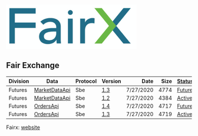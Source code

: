 [![Fairx](https://github.com/Open-Markets-Initiative/Directory/blob/main/Images/Fairx.png)](https://www.fairx.com)


## Fair Exchange

| Division | Data | Protocol | Version | Date | Size | [Status][Omi.Glossary.Status] | [Testing][Omi.Glossary.Testing] | Specification |
| --- | --- | --- | --- | ---: | ---: | --- | --- | --- |
| Futures | [MarketDataApi][Fairx.Futures.MarketDataApi.Sbe.v1.3.Dissector] | Sbe | [1.3][Fairx.Futures.MarketDataApi.Sbe.v1.3.Dissector] | 7/27/2020 | 4774 | [Future][Omi.Glossary.Status.Future] | [Untested][Omi.Glossary.Testing.Untested] | [xml][Fairx.Futures.MarketDataApi.Sbe.v1.3.Xml] |
| Futures | [MarketDataApi][Fairx.Futures.MarketDataApi.Sbe.v1.2.Dissector] | Sbe | [1.2][Fairx.Futures.MarketDataApi.Sbe.v1.2.Dissector] | 7/27/2020 | 4384 | [Active][Omi.Glossary.Status.Active] | [Verified][Omi.Glossary.Testing.Verified] | [pdf][Fairx.Futures.MarketDataApi.Sbe.v1.2.Pdf] - [xml][Fairx.Futures.MarketDataApi.Sbe.v1.2.Xml] |
| Futures | [OrdersApi][Fairx.Futures.OrdersApi.Sbe.v1.4.Dissector] | Sbe | [1.4][Fairx.Futures.OrdersApi.Sbe.v1.4.Dissector] | 7/27/2020 | 4717 | [Future][Omi.Glossary.Status.Future] | [Verified][Omi.Glossary.Testing.Verified] | [xml][Fairx.Futures.OrdersApi.Sbe.v1.4.Xml] |
| Futures | [OrdersApi][Fairx.Futures.OrdersApi.Sbe.v1.3.Dissector] | Sbe | [1.3][Fairx.Futures.OrdersApi.Sbe.v1.3.Dissector] | 7/27/2020 | 4719 | [Active][Omi.Glossary.Status.Active] | [Untested][Omi.Glossary.Testing.Untested] | [pdf][Fairx.Futures.OrdersApi.Sbe.v1.3.Pdf] - [xml][Fairx.Futures.OrdersApi.Sbe.v1.3.Xml] |


Fairx: [website](https://www.fairx.com "Go to Fair Exchange")


[Omi.Glossary.Status]: https://github.com/Open-Markets-Initiative/Directory/blob/main/Glossary/Status.md "Protocol Deployment Status"
[Omi.Glossary.Status.Active]: https://github.com/Open-Markets-Initiative/Directory/blob/main/Glossary/Status.md "Deployment Status: Protocol is in active production"
[Omi.Glossary.Status.Deprecated]: https://github.com/Open-Markets-Initiative/Directory/blob/main/Glossary/Status.md "Deployment Status: Protocol is no longer in active use"
[Omi.Glossary.Status.Future]: https://github.com/Open-Markets-Initiative/Directory/blob/main/Glossary/Status.md "Deployment Status: Protocol is not yet deployed to an active production environment"
[Omi.Glossary.Status.Unknown]: https://github.com/Open-Markets-Initiative/Directory/blob/main/Glossary/Status.md "Deployment Status: Protocol deployment status is unknown"
[Omi.Glossary.Status.Header]: https://github.com/Open-Markets-Initiative/Directory/blob/main/Glossary/Status.md "Deployment Status: Header only protocol provided for debugging"
[Omi.Glossary.Testing]: https://github.com/Open-Markets-Initiative/Directory/blob/main/Glossary/Testing.md "Protocol Testing Status"
[Omi.Glossary.Testing.Verified]: https://github.com/Open-Markets-Initiative/Directory/blob/main/Glossary/Testing.md "Testing Status: Protocol has been tested on live data"
[Omi.Glossary.Testing.Incomplete]: https://github.com/Open-Markets-Initiative/Directory/blob/main/Glossary/Testing.md "Testing Status: Protocol has been tested on live data but contains known issues"
[Omi.Glossary.Testing.Beta]: https://github.com/Open-Markets-Initiative/Directory/blob/main/Glossary/Testing.md "Testing Status: Protocol has not been tested and structure is speculative"
[Omi.Glossary.Testing.Untested]: https://github.com/Open-Markets-Initiative/Directory/blob/main/Glossary/Testing.md "Testing Status: Protocol has not been tested on live data"

[Fairx.Futures.MarketDataApi.Sbe.v1.2.Dissector]: https://github.com/Open-Markets-Initiative/wireshark-lua/blob/main/Fairx/Fairx.Futures.MarketDataApi.Sbe.v1.2.Script.Dissector.lua "Fairx Futures MarketDataApi Sbe v1.2 Wireshark Dissector"
[Fairx.Futures.MarketDataApi.Sbe.v1.2.Pdf]: https://github.com/Open-Markets-Initiative/Directory/blob/main/Specifications/Fairx/Fairx.Futures.MarketDataApi.Sbe.v1.2.pdf "Fair Exchange 1.2 Pdf"
[Fairx.Futures.MarketDataApi.Sbe.v1.2.Xml]: https://github.com/Open-Markets-Initiative/Directory/blob/main/Specifications/Fairx/Fairx.Futures.MarketDataApi.Sbe.v1.2.xml "Fair Exchange 1.2 Xml"
[Fairx.Futures.MarketDataApi.Sbe.v1.3.Dissector]: https://github.com/Open-Markets-Initiative/wireshark-lua/blob/main/Fairx/Fairx.Futures.MarketDataApi.Sbe.v1.3.Script.Dissector.lua "Fairx Futures MarketDataApi Sbe v1.3 Wireshark Dissector"
[Fairx.Futures.MarketDataApi.Sbe.v1.3.Xml]: https://github.com/Open-Markets-Initiative/Directory/blob/main/Specifications/Fairx/Fairx.Futures.MarketDataApi.Sbe.v1.3.pdf "Fair Exchange 1.3 Xml"
[Fairx.Futures.OrdersApi.Sbe.v1.3.Dissector]: https://github.com/Open-Markets-Initiative/wireshark-lua/blob/main/Fairx/Fairx.Futures.OrdersApi.Sbe.v1.3.Script.Dissector.lua "Fairx Futures OrdersApi Sbe v1.3 Wireshark Dissector"
[Fairx.Futures.OrdersApi.Sbe.v1.3.Pdf]: https://github.com/Open-Markets-Initiative/Directory/blob/main/Specifications/Fairx/Fairx.Futures.OrdersApi.Sbe.v1.3.pdf "Fair Exchange 1.3 Pdf"
[Fairx.Futures.OrdersApi.Sbe.v1.3.Xml]: https://github.com/Open-Markets-Initiative/Directory/blob/main/Specifications/Fairx/Fairx.Futures.OrdersApi.Sbe.v1.3.xml "Fair Exchange 1.3 Xml"
[Fairx.Futures.OrdersApi.Sbe.v1.4.Dissector]: https://github.com/Open-Markets-Initiative/wireshark-lua/blob/main/Fairx/Fairx.Futures.OrdersApi.Sbe.v1.4.Script.Dissector.lua "Fairx Futures OrdersApi Sbe v1.4 Wireshark Dissector"
[Fairx.Futures.OrdersApi.Sbe.v1.4.Xml]: https://github.com/Open-Markets-Initiative/Directory/blob/main/Specifications/Fairx/Fairx.Futures.OrdersApi.Sbe.v1.4.xml "Fair Exchange 1.4 Xml"

